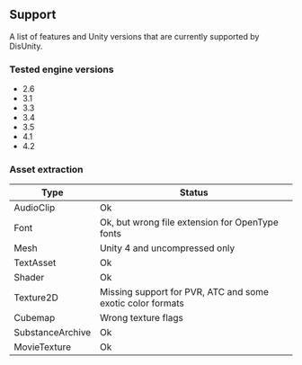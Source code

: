Support
-------

A list of features and Unity versions that are currently supported by DisUnity.

### Tested engine versions

* 2.6
* 3.1
* 3.3
* 3.4
* 3.5
* 4.1
* 4.2

### Asset extraction

Type                | Status
------------------- | -----------------------------------------------------------
AudioClip           | Ok
Font                | Ok, but wrong file extension for OpenType fonts
Mesh                | Unity 4 and uncompressed only
TextAsset           | Ok
Shader              | Ok
Texture2D           | Missing support for PVR, ATC and some exotic color formats
Cubemap             | Wrong texture flags
SubstanceArchive    | Ok
MovieTexture        | Ok